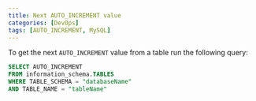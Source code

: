 ```yaml
---
title: Next AUTO_INCREMENT value
categories: [DevOps]
tags: [AUTO_INCREMENT, MySQL]
---
```


To get the next `AUTO_INCREMENT` value from a table run the following query:

```sql
SELECT AUTO_INCREMENT
FROM information_schema.TABLES
WHERE TABLE_SCHEMA = "databaseName"
AND TABLE_NAME = "tableName"
```